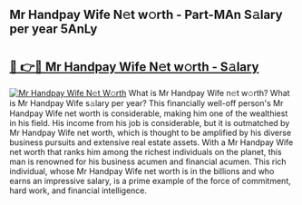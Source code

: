 ## Mr Handpay Wife N𝚎t w𝚘rth - Part-MAn S𝚊lary per year 5AnLy

# <h2><a href="http://gc47q3.nevu.top/?p=Mr+Handpay+Wife">🔗 👉🔴 Mr Handpay Wife N𝚎t w𝚘rth - S𝚊lary</a></h2>

[![Mr Handpay Wife N𝚎t W𝚘rth](https://i.imgur.com/Oavwk0R.jpeg)](http://gc47q3.nevu.top/?p=Mr+Handpay+Wife)
What is Mr Handpay Wife n𝚎t w𝚘rth? What is Mr Handpay Wife s𝚊lary per year?
This financially well-off person's Mr Handpay Wife net worth is considerable, making him one of the wealthiest in his field. His income from his job is considerable, but it is outmatched by Mr Handpay Wife net worth, which is thought to be amplified by his diverse business pursuits and extensive real estate assets. With a Mr Handpay Wife net worth that ranks him among the richest individuals on the planet, this man is renowned for his business acumen and financial acumen. This rich individual, whose Mr Handpay Wife net worth is in the billions and who earns an impressive salary, is a prime example of the force of commitment, hard work, and financial intelligence.
